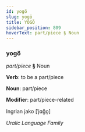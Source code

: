 ```yaml
---
id: yogö
slug: yogö
title: YOGÖ
sidebar_position: 809
hoverText: part/piece § Noun
---
```


### yogö

*part/piece* **§** Noun

**Verb**: to be a part/piece

**Noun**: part/piece

**Modifier**: part/piece-related

Ingrian jako  [ˈjɑɡ̊o̞]

*Uralic Language Family*